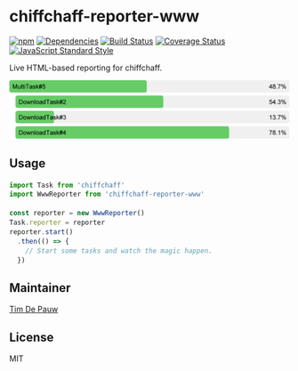 # chiffchaff-reporter-www

[![npm](https://img.shields.io/npm/v/chiffchaff-reporter-www.svg)](https://www.npmjs.com/package/chiffchaff-reporter-www) [![Dependencies](https://img.shields.io/david/zentrick/chiffchaff-reporter-www.svg)](https://david-dm.org/zentrick/chiffchaff-reporter-www) [![Build Status](https://img.shields.io/travis/zentrick/chiffchaff-reporter-www.svg)](https://travis-ci.org/zentrick/chiffchaff-reporter-www) [![Coverage Status](https://img.shields.io/coveralls/zentrick/chiffchaff-reporter-www.svg)](https://coveralls.io/r/zentrick/chiffchaff-reporter-www) [![JavaScript Standard Style](https://img.shields.io/badge/code%20style-standard-brightgreen.svg)](https://github.com/feross/standard)

Live HTML-based reporting for chiffchaff.

![Preview](preview.png)

## Usage

```js
import Task from 'chiffchaff'
import WwwReporter from 'chiffchaff-reporter-www'

const reporter = new WwwReporter()
Task.reporter = reporter
reporter.start()
  .then(() => {
    // Start some tasks and watch the magic happen.
  })
```

## Maintainer

[Tim De Pauw](https://github.com/timdp)

## License

MIT
